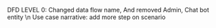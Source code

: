 DFD LEVEL 0: Changed data flow name, And removed Admin, Chat bot entity \n
Use case narrative: add more step on scenario
